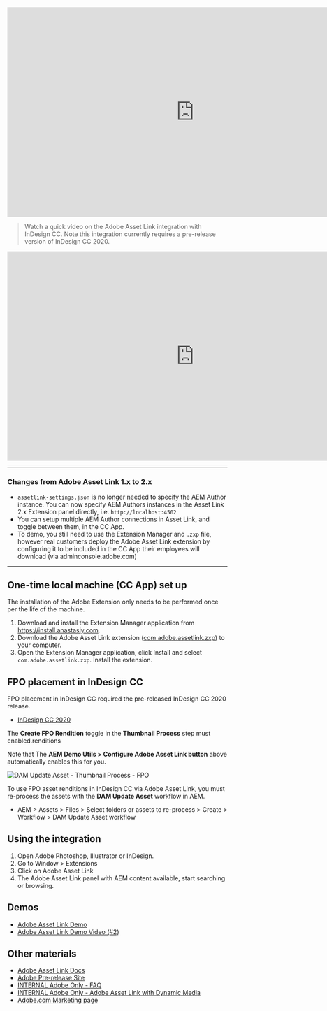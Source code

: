 
<iframe title="Adobe Video Publishing Cloud Player" width="854" height="480" src="https://video.tv.adobe.com/v/21718/?quality=12&autoplay=false&hidetitle=true&marketingtech.adobe.analytics.additionalAccounts=tmdtmdaemdemoutilsprod" frameborder="0" webkitallowfullscreen 
mozallowfullscreen allowfullscreen scrolling="no"></iframe>

> Watch a quick video on the Adobe Asset Link integration with InDesign CC.
> Note this integration currently requires a pre-release version of InDesign CC 2020.

<iframe title="Adobe Video Publishing Cloud Player" width="854" height="480" src="https://video.tv.adobe.com/v/28988/?quality=12&autoplay=false&hidetitle=true&marketingtech.adobe.analytics.additionalAccounts=tmdtmdaemdemoutilsprod" frameborder="0" webkitallowfullscreen
mozallowfullscreen allowfullscreen scrolling="no"></iframe>

---

### Changes from Adobe Asset Link 1.x to 2.x

* `assetlink-settings.json` is no longer needed to specify the AEM Author instance. You can now specify AEM Authors instances in the Asset Link 2.x Extension panel directly, i.e. `http://localhost:4502`
* You can setup multiple AEM Author connections in Asset Link, and toggle between them, in the CC App.
* To demo, you still need to use the Extension Manager and `.zxp` file, however real customers deploy the Adobe Asset Link extension by configuring it to be included in the CC App their employees will download (via adminconsole.adobe.com)

---
 
## One-time local machine (CC App) set up
 
The installation of the Adobe Extension only needs to be performed once per the life of the machine.

<ol>
    <li>Download and install the Extension Manager application from <a href="https://install.anastasiy.com"   x-cq-linkchecker="skip" target="_blank" >https://install.anastasiy.com</a>.
    <li>Download the Adobe Asset Link extension (<a href="https://link.enablementadobe.com/asset-link-zxp"  x-cq-linkchecker="skip" target="_blank">com.adobe.assetlink.zxp</a>) to your computer.
    <li>Open the Extension Manager application, click Install and select <code>com.adobe.assetlink.zxp</code>. Install the extension.
</ol>

<!-- CLOUD-SERVICE_INSTRUCTIONS -->

<!-- QUICKSTART_INSTRUCTIONS -->

<!-- 65_INSTRUCTIONS -->

## FPO placement in InDesign CC

FPO placement in InDesign CC required the pre-released InDesign CC 2020 release.

* <a x-cq-linkchecker="skip" href="http://link.enablementadobe.com/asset-link-indesign-cc-2020">InDesign CC 2020</a>

The __Create FPO Rendition__ toggle in the __Thumbnail Process__ step must enabled.renditions

Note that The __AEM Demo Utils > Configure Adobe Asset Link button__ above automatically enables this for you.

![DAM Update Asset - Thumbnail Process - FPO](./adobe-asset-link/images/fpo-renditions.png)

To use FPO asset renditions in InDesign CC via Adobe Asset Link, you must re-process the assets with the __DAM Update Asset__ workflow in AEM.

* AEM > Assets > Files > Select folders or assets to re-process > Create > Workflow > DAM Update Asset workflow

## Using the integration

1. Open Adobe Photoshop, Illustrator or InDesign.
2. Go to Window > Extensions
3. Click on Adobe Asset Link
4. The Adobe Asset Link panel with AEM content available, start searching or browsing.

## Demos

* [Adobe Asset Link Demo](https://internal.adobedemo.com/content/demo-hub/en/demos/external/europa-creative-cloudinappexperience.html)
* [Adobe Asset Link Demo Video (#2)](https://www.adobe.com/marketing/experience-manager-assets/adobe-asset-link.html)

## Other materials

* [Adobe Asset Link Docs](https://www.adobe.com/creativecloud/business/enterprise/adobe-asset-link.html)
* [Adobe Pre-release Site](https://www.adobeprerelease.com/beta/12CD68B7-238C-47F0-A211-C86DCFB57145)
* [INTERNAL Adobe Only - FAQ](https://adobe.ly/2C5Dj5C)
* [INTERNAL Adobe Only - Adobe Asset Link with Dynamic Media](https://wiki.corp.adobe.com/display/~gklebus/Set+up+Europa+and+Dynamic+Media+on+AEM+6.4+L21) 
* [Adobe.com Marketing page](https://www.adobe.com/creativecloud/business/enterprise/adobe-asset-link.html)
